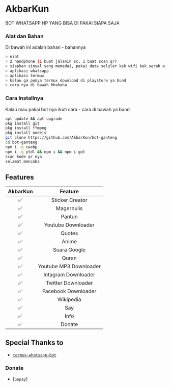 # AkbarKun
BOT WHATSAPP HP YANG BISA DI PAKAI SIAPA SAJA

### Alat dan Bahan
Di bawah ini adalah bahan - bahannya
```bash
> niat
> 2 handphone (1 buat jalanin sc, 1 buat scan qr)
> siapkan sinyal yang memadai, pakai data seluler kek wifi kek serah aja.
> aplikasi whatsapp
> aplikasi termux
> kalau ga punya termux download di playstore ya bund
> cara nya di bawah hhahaha
```

### Cara Installnya
Kalau mau pakai bot nya ikuti cara - cara di bawah ya bund
```bash
apt update && apt upgrade
pkg install git
pkg install ffmpeg
pkg install nodejs
git clone https://github.com/AkbarKun/bot-ganteng
cd bot-ganteng
npm i -g cwebp
npm i -g ytdl && npm i && npm i got
scan kode qr nya
selamat mencoba
```

## Features

| AkbarKun       |                Feature           |
| :-----------: | :--------------------------------: |
|       ✅       | Sticker Creator                  |
|       ✅       | Magernulis                       |
|       ✅       | Pantun                           |
|       ✅       | Youtube Downloader               |
|       ✅       | Quotes                           |
|       ✅       | Anime                            |
|       ✅       | Suara Google                     |
|       ✅       | Quran                            |
|       ✅       | Youtube MP3 Downloader           |
|       ✅       | Intagram Downloader              |
|       ✅       | Twitter Downloader               |
|       ✅       | Facebook Downloader              |
|       ✅       | Wikipedia                        |
|       ✅       | Say                              |
|       ✅       | Info                             |
|       ✅       | Donate                           |

## Special Thanks to
* [`termux-whatsapp-bot`](https://github.com/fdciabdul/termux-whatsapp-bot)

### Donate
* [`Gopay`]
